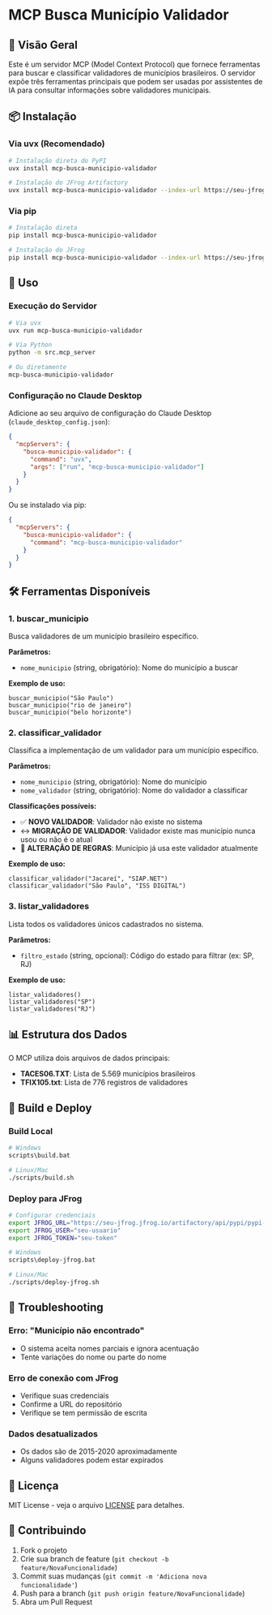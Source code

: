 # MCP Busca Município Validador

## 🎯 Visão Geral

Este é um servidor MCP (Model Context Protocol) que fornece ferramentas para buscar e classificar validadores de municípios brasileiros. O servidor expõe três ferramentas principais que podem ser usadas por assistentes de IA para consultar informações sobre validadores municipais.

## 📦 Instalação

### Via uvx (Recomendado)

```bash
# Instalação direta do PyPI
uvx install mcp-busca-municipio-validador

# Instalação do JFrog Artifactory
uvx install mcp-busca-municipio-validador --index-url https://seu-jfrog.jfrog.io/artifactory/api/pypi/pypi-local
```

### Via pip

```bash
# Instalação direta
pip install mcp-busca-municipio-validador

# Instalação do JFrog
pip install mcp-busca-municipio-validador --index-url https://seu-jfrog.jfrog.io/artifactory/api/pypi/pypi-local
```

## 🚀 Uso

### Execução do Servidor

```bash
# Via uvx
uvx run mcp-busca-municipio-validador

# Via Python
python -m src.mcp_server

# Ou diretamente
mcp-busca-municipio-validador
```

### Configuração no Claude Desktop

Adicione ao seu arquivo de configuração do Claude Desktop (`claude_desktop_config.json`):

```json
{
  "mcpServers": {
    "busca-municipio-validador": {
      "command": "uvx",
      "args": ["run", "mcp-busca-municipio-validador"]
    }
  }
}
```

Ou se instalado via pip:

```json
{
  "mcpServers": {
    "busca-municipio-validador": {
      "command": "mcp-busca-municipio-validador"
    }
  }
}
```

## 🛠️ Ferramentas Disponíveis

### 1. buscar_municipio

Busca validadores de um município brasileiro específico.

**Parâmetros:**
- `nome_municipio` (string, obrigatório): Nome do município a buscar

**Exemplo de uso:**
```
buscar_municipio("São Paulo")
buscar_municipio("rio de janeiro")
buscar_municipio("belo horizonte")
```

### 2. classificar_validador

Classifica a implementação de um validador para um município específico.

**Parâmetros:**
- `nome_municipio` (string, obrigatório): Nome do município
- `nome_validador` (string, obrigatório): Nome do validador a classificar

**Classificações possíveis:**
- ✅ **NOVO VALIDADOR**: Validador não existe no sistema
- ↔️ **MIGRAÇÃO DE VALIDADOR**: Validador existe mas município nunca usou ou não é o atual
- 🔄 **ALTERAÇÃO DE REGRAS**: Município já usa este validador atualmente

**Exemplo de uso:**
```
classificar_validador("Jacareí", "SIAP.NET")
classificar_validador("São Paulo", "ISS DIGITAL")
```

### 3. listar_validadores

Lista todos os validadores únicos cadastrados no sistema.

**Parâmetros:**
- `filtro_estado` (string, opcional): Código do estado para filtrar (ex: SP, RJ)

**Exemplo de uso:**
```
listar_validadores()
listar_validadores("SP")
listar_validadores("RJ")
```

## 📊 Estrutura dos Dados

O MCP utiliza dois arquivos de dados principais:

- **TACES06.TXT**: Lista de 5.569 municípios brasileiros
- **TFIX105.txt**: Lista de 776 registros de validadores

## 🔧 Build e Deploy

### Build Local

```bash
# Windows
scripts\build.bat

# Linux/Mac
./scripts/build.sh
```

### Deploy para JFrog

```bash
# Configurar credenciais
export JFROG_URL="https://seu-jfrog.jfrog.io/artifactory/api/pypi/pypi-local"
export JFROG_USER="seu-usuario"
export JFROG_TOKEN="seu-token"

# Windows
scripts\deploy-jfrog.bat

# Linux/Mac
./scripts/deploy-jfrog.sh
```

## 🐛 Troubleshooting

### Erro: "Município não encontrado"
- O sistema aceita nomes parciais e ignora acentuação
- Tente variações do nome ou parte do nome

### Erro de conexão com JFrog
- Verifique suas credenciais
- Confirme a URL do repositório
- Verifique se tem permissão de escrita

### Dados desatualizados
- Os dados são de 2015-2020 aproximadamente
- Alguns validadores podem estar expirados

## 📝 Licença

MIT License - veja o arquivo [LICENSE](LICENSE) para detalhes.

## 🤝 Contribuindo

1. Fork o projeto
2. Crie sua branch de feature (`git checkout -b feature/NovaFuncionalidade`)
3. Commit suas mudanças (`git commit -m 'Adiciona nova funcionalidade'`)
4. Push para a branch (`git push origin feature/NovaFuncionalidade`)
5. Abra um Pull Request 